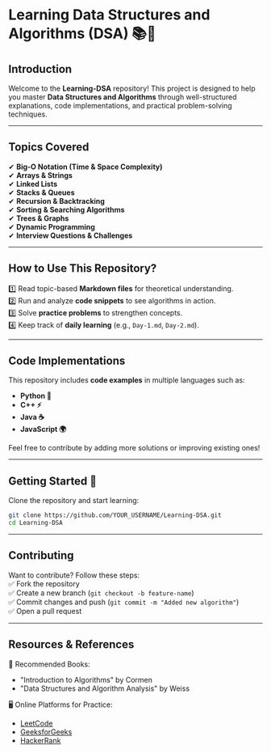 
# Learning Data Structures and Algorithms (DSA) 📚🚀

## **Introduction**  
Welcome to the **Learning-DSA** repository! This project is designed to help you master **Data Structures and Algorithms** through well-structured explanations, code implementations, and practical problem-solving techniques.

---

## **Topics Covered**  
✔ **Big-O Notation (Time & Space Complexity)**  
✔ **Arrays & Strings**  
✔ **Linked Lists**  
✔ **Stacks & Queues**  
✔ **Recursion & Backtracking**  
✔ **Sorting & Searching Algorithms**  
✔ **Trees & Graphs**  
✔ **Dynamic Programming**  
✔ **Interview Questions & Challenges**  

---

## **How to Use This Repository?**  
1️⃣ Read topic-based **Markdown files** for theoretical understanding.  
2️⃣ Run and analyze **code snippets** to see algorithms in action.  
3️⃣ Solve **practice problems** to strengthen concepts.  
4️⃣ Keep track of **daily learning** (e.g., `Day-1.md`, `Day-2.md`).  

---

## **Code Implementations**  
This repository includes **code examples** in multiple languages such as:  
- **Python 🐍**  
- **C++ ⚡**  
- **Java ☕**  
- **JavaScript 🌍**  

Feel free to contribute by adding more solutions or improving existing ones!

---

## **Getting Started 🚀**  
Clone the repository and start learning:  
```sh
git clone https://github.com/YOUR_USERNAME/Learning-DSA.git
cd Learning-DSA
```

---

## **Contributing**  
Want to contribute? Follow these steps:  
✅ Fork the repository  
✅ Create a new branch (`git checkout -b feature-name`)  
✅ Commit changes and push (`git commit -m "Added new algorithm"`)  
✅ Open a pull request  

---

## **Resources & References**  
📖 Recommended Books:  
- "Introduction to Algorithms" by Cormen  
- "Data Structures and Algorithm Analysis" by Weiss  

🖥 Online Platforms for Practice:  
- [LeetCode](https://leetcode.com/)  
- [GeeksforGeeks](https://www.geeksforgeeks.org/)  
- [HackerRank](https://www.hackerrank.com/)  

